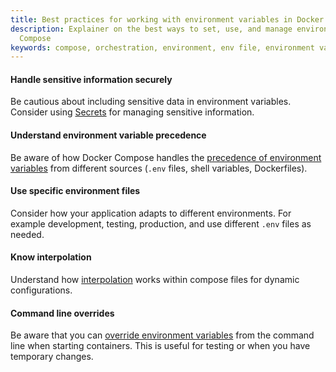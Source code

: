 ```yaml
---
title: Best practices for working with environment variables in Docker Compose
description: Explainer on the best ways to set, use, and manage environment variables in
  Compose
keywords: compose, orchestration, environment, env file, environment variables
---
```


#### Handle sensitive information securely

Be cautious about including sensitive data in environment variables. Consider using [Secrets](../use-secrets.md) for managing sensitive information.

#### Understand environment variable precedence

Be aware of how Docker Compose handles the [precedence of environment variables](envvars-precedence.md) from different sources (`.env` files, shell variables, Dockerfiles).

#### Use specific environment files

Consider how your application adapts to different environments. For example development, testing, production, and use different `.env` files as needed.

#### Know interpolation
   
Understand how [interpolation](set-variables.md#interpolation-syntax) works within compose files for dynamic configurations.

#### Command line overrides
    
Be aware that you can [override environment variables](set-variables.md#set-environment-variables-with-docker-compose-run---env) from the command line when starting containers. This is useful for testing or when you have temporary changes.

